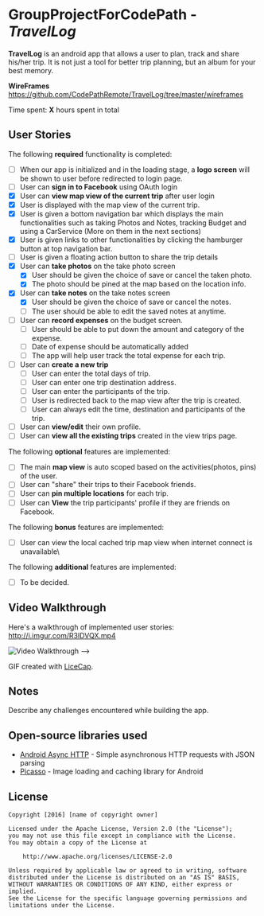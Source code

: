 # GroupProjectForCodePath - *TravelLog*

**TravelLog** is an android app that allows a user to plan, track and share his/her trip. It is not just a tool for better trip planning, but an album for your best memory.

**WireFrames** https://github.com/CodePathRemote/TravelLog/tree/master/wireframes

Time spent: **X** hours spent in total

## User Stories

The following **required** functionality is completed:
* [ ] When our app is initialized and in the loading stage, a **logo screen** will be shown to user before redirected to login page. 
* [ ]	User can **sign in to Facebook** using OAuth login
* [X]	User can **view map view of the current trip** after user login
  * [X] User is displayed with the map view of the current trip.
  * [X] User is given a bottom navigation bar which displays the main functionalities such as taking Photos and Notes, tracking Budget and using a CarService (More on them in the next sections)
  * [X] User is given links to other functionalities by clicking the hamburger button at top navigation bar.
  * [ ] User is given a floating action button to share the trip details
* [X] User can **take photos** on the take photo screen
  * [X] User should be given the choice of save or cancel the taken photo.
  * [X] The photo should be pined at the map based on the location info.
* [X] User can **take notes** on the take notes screen
  * [X] User should be given the choice of save or cancel the notes.
  * [ ] The user should be able to edit the saved notes at anytime.
* [ ] User can **record expenses** on the budget screen.
  * [ ] User should be able to put down the amount and category of the expense.
  * [ ] Date of expense should be automatically added
  * [ ] The app will help user track the total expense for each trip.
* [ ] User can **create a new trip**
  * [ ] User can enter the total days of trip.
  * [ ] User can enter one trip destination address.
  * [ ] User can enter the participants of the trip.
  * [ ] User is redirected back to the map view after the trip is created.
  * [ ] User can always edit the time, destination and participants of the trip.
* [ ] User can **view/edit** their own profile.
* [ ] User can **view all the existing trips** created in the view trips page. 

The following **optional** features are implemented:

* [ ] The main **map view** is auto scoped based on the activities(photos, pins) of the user.
* [ ] User can "share" their trips to their Facebook friends.
* [ ] User can **pin multiple locations** for each trip.
* [ ] User can **View** the trip participants' profile if they are friends on Facebook.

The following **bonus** features are implemented:

* [ ] User can view the local cached trip map view when internet connect is unavailable\

The following **additional** features are implemented:

* [ ] To be decided.

## Video Walkthrough

Here's a walkthrough of implemented user stories: http://i.imgur.com/R3IDVQX.mp4

<!--><img src='http://i.imgur.com/link/to/your/gif/file.gif' title='Video Walkthrough' width='' alt='Video Walkthrough' /> -->

GIF created with [LiceCap](http://www.cockos.com/licecap/).

## Notes

Describe any challenges encountered while building the app.

## Open-source libraries used

- [Android Async HTTP](https://github.com/loopj/android-async-http) - Simple asynchronous HTTP requests with JSON parsing
- [Picasso](http://square.github.io/picasso/) - Image loading and caching library for Android

## License

    Copyright [2016] [name of copyright owner]

    Licensed under the Apache License, Version 2.0 (the "License");
    you may not use this file except in compliance with the License.
    You may obtain a copy of the License at

        http://www.apache.org/licenses/LICENSE-2.0

    Unless required by applicable law or agreed to in writing, software
    distributed under the License is distributed on an "AS IS" BASIS,
    WITHOUT WARRANTIES OR CONDITIONS OF ANY KIND, either express or implied.
    See the License for the specific language governing permissions and
    limitations under the License.
